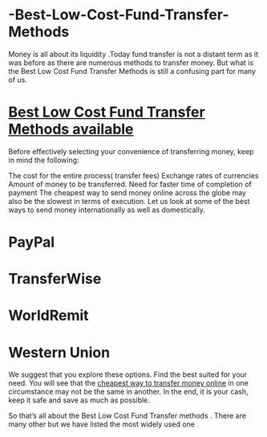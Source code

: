 # -Best-Low-Cost-Fund-Transfer-Methods
Money is all about its liquidity .Today fund transfer is not a distant term as it was before as there are numerous methods to transfer money. But what is the  Best Low Cost Fund Transfer Methods is still a confusing part for many of us.
# [Best Low Cost Fund Transfer Methods available](https://maccablo.com/best-low-cost-fund-transfer-methods-overview/)
Before effectively selecting your convenience of transferring money, keep in mind the following:

The cost for the entire process( transfer fees)
Exchange rates of currencies
Amount of money to be transferred.
Need for faster time of completion of payment
The cheapest way to send money online across the globe may also be the slowest in terms of execution.
Let us look at some of the best ways to send money internationally as well as domestically.
# PayPal
# TransferWise
# WorldRemit
# Western Union
We suggest that you explore these options. Find the best suited for your need. You will see that the [cheapest way to transfer money online](https://maccablo.com/best-low-cost-fund-transfer-methods-overview/) in one circumstance may not be the same in another. In the end, it is your cash, keep it safe and save as much as possible.

So that’s all about the Best Low Cost Fund Transfer methods . There are many other but we have listed the most widely used one
